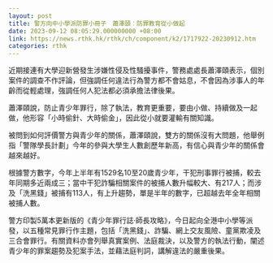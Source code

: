 ```yaml
---
layout: post
title: 警方向中小學派防罪小冊子　蕭澤頤︰防罪教育從小做起
date: 2023-09-12 08:05:29.000000000 +08:00
link: https://news.rthk.hk/rthk/ch/component/k2/1717922-20230912.htm
categories: rthk
---
```


近期接連有大學迎新營發生涉嫌性侵及性騷擾事件，警務處處長蕭澤頤表示，個別案件的調查不作評論，但強調任何違法行為警方都不會姑息，不會因為涉事人的年齡而從輕處理，強調任何人犯法都必須承擔法律後果。

蕭澤頤說，防止青少年罪行，除了執法，教育更重要，要由小做、持續做及一起做，他形容「小時偷針、大時偷金」，因此從小就要灌輸有關知識。

被問到如何評價警方與青少年的關係，蕭澤頤說，雙方的關係沒有大問題，他舉例指「警隊學長計劃」今年的參與大學生人數創歷年新高，有信心與青少年的關係會越來越好。

根據警方數字，今年上半年有1529名10至20歲青少年，干犯刑事罪行被捕，較去年同期多近兩成三；當中干犯詐騙相關案件的被捕人數升幅較大、有217人；而涉及「洗黑錢」被捕有113人，有上升趨勢，單是半年的數字，已超越去年全年相關被捕人數。

警方印製5萬本更新版的《青少年罪行誌‧師長攻略》，今日起向全港中小學等派發，以五種常見罪行作主題，包括「洗黑錢」、詐騙、網上交友風險、童黨欺凌及三合會罪行。有關資料亦會列舉真實案例、法庭裁決，以及警方的執法行動，闡述青少年的罪案趨勢及犯案手法，並藉法庭判詞，講解違法的嚴重後果。
